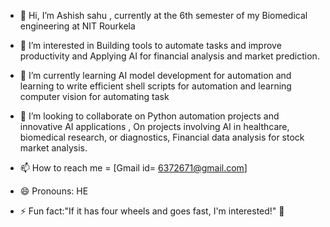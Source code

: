 - 👋 Hi, I’m Ashish sahu , currently at the 6th semester of my Biomedical engineering at NIT Rourkela
- 👀 I’m interested in Building tools to automate tasks and improve productivity and  Applying AI for financial analysis and  market prediction.
- 🌱 I’m currently learning  AI model development for automation and learning to write efficient shell scripts for automation and learning  computer vision for automating task

- 💞️ I’m looking to collaborate on Python automation projects and innovative  AI applications , On projects involving AI in healthcare, biomedical research, or  diagnostics, Financial data analysis for stock market analysis.


- 📫 How to reach me = [Gmail id= 6372671@gmail.com] 
- 😄 Pronouns: HE
- ⚡ Fun fact:"If it has four wheels and goes fast, I'm interested!"  🚗

<!---
Ashish-s2/Ashish-s2 is a ✨ special ✨  repository  because its `README.md` (this file) appears on your GitHub profile.
You can click the Preview link to take a look at your changes.
--->
